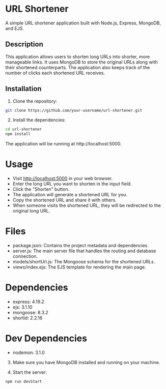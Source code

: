 # URL Shortener

A simple URL shortener application built with Node.js, Express, MongoDB, and EJS.


## Description

This application allows users to shorten long URLs into shorter, more manageable links. It uses MongoDB to store the original URLs along with their shortened counterparts. The application also keeps track of the number of clicks each shortened URL receives.

## Installation

1. Clone the repository:

```bash
git clone https://github.com/your-username/url-shortener.git
```

2. Install the dependencies:

```bash
cd url-shortener
npm install
```
The application will be running at http://localhost:5000.

# Usage
- Visit [http://localhost:5000](http://localhost:5000) in your web browser.
- Enter the long URL you want to shorten in the input field.
- Click the "Shorten" button.
- The application will generate a shortened URL for you.
- Copy the shortened URL and share it with others.
- When someone visits the shortened URL, they will be redirected to the original long URL.

# Files

- package.json: Contains the project metadata and dependencies.
- server.js: The main server file that handles the routing and database connection.
- models/shortUrl.js: The Mongoose schema for the shortened URLs.
- views/index.ejs: The EJS template for rendering the main page.

# Dependencies

- express: 4.19.2
- ejs: 3.1.10
- mongoose: 8.3.2
- shortid: 2.2.16

# Dev Dependencies

- nodemon: 3.1.0

3. Make sure you have MongoDB installed and running on your machine.

4. Start the server:

```bash
npm run devStart
```
